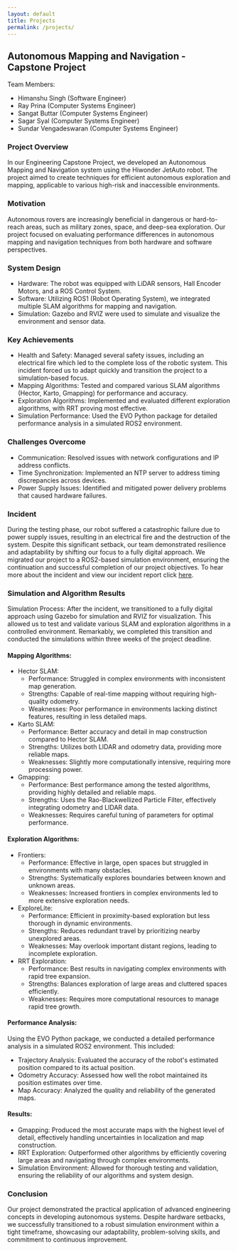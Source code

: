 ```yaml
---
layout: default
title: Projects
permalink: /projects/
---
```




## Autonomous Mapping and Navigation - Capstone Project
Team Members:
- Himanshu Singh (Software Engineer)
- Ray Prina (Computer Systems Engineer)
- Sangat Buttar (Computer Systems Engineer)
- Sagar Syal (Computer Systems Engineer)
- Sundar Vengadeswaran (Computer Systems Engineer)

### Project Overview
In our Engineering Capstone Project, we developed an Autonomous Mapping and Navigation system using the Hiwonder JetAuto robot. The project aimed to create techniques for efficient autonomous exploration and mapping, applicable to various high-risk and inaccessible environments.

### Motivation
Autonomous rovers are increasingly beneficial in dangerous or hard-to-reach areas, such as military zones, space, and deep-sea exploration. Our project focused on evaluating performance differences in autonomous mapping and navigation techniques from both hardware and software perspectives.

### System Design
- Hardware: The robot was equipped with LiDAR sensors, Hall Encoder Motors, and a ROS Control System.
- Software: Utilizing ROS1 (Robot Operating System), we integrated multiple SLAM algorithms for mapping and navigation.
- Simulation: Gazebo and RVIZ were used to simulate and visualize the environment and sensor data.

### Key Achievements
- Health and Safety: Managed several safety issues, including an electrical fire which led to the complete loss of the robotic system. This incident forced us to adapt quickly and transition the project to a simulation-based focus.
- Mapping Algorithms: Tested and compared various SLAM algorithms (Hector, Karto, Gmapping) for performance and accuracy.
- Exploration Algorithms: Implemented and evaluated different exploration algorithms, with RRT proving most effective.
- Simulation Performance: Used the EVO Python package for detailed performance analysis in a simulated ROS2 environment.

### Challenges Overcome
- Communication: Resolved issues with network configurations and IP address conflicts.
- Time Synchronization: Implemented an NTP server to address timing discrepancies across devices.
- Power Supply Issues: Identified and mitigated power delivery problems that caused hardware failures.

### Incident
During the testing phase, our robot suffered a catastrophic failure due to power supply issues, resulting in an electrical fire and the destruction of the system. Despite this significant setback, our team demonstrated resilience and adaptability by shifting our focus to a fully digital approach. We migrated our project to a ROS2-based simulation environment, ensuring the continuation and successful completion of our project objectives.
To hear more about the incident and view our incident report click [here](#).

### Simulation and Algorithm Results
Simulation Process: After the incident, we transitioned to a fully digital approach using Gazebo for simulation and RVIZ for visualization. This allowed us to test and validate various SLAM and exploration algorithms in a controlled environment. Remarkably, we completed this transition and conducted the simulations within three weeks of the project deadline.

#### Mapping Algorithms:
- Hector SLAM:
  - Performance: Struggled in complex environments with inconsistent map generation.
  - Strengths: Capable of real-time mapping without requiring high-quality odometry.
  - Weaknesses: Poor performance in environments lacking distinct features, resulting in less detailed maps.
- Karto SLAM:
  - Performance: Better accuracy and detail in map construction compared to Hector SLAM.
  - Strengths: Utilizes both LIDAR and odometry data, providing more reliable maps.
  - Weaknesses: Slightly more computationally intensive, requiring more processing power.
- Gmapping:
  - Performance: Best performance among the tested algorithms, providing highly detailed and reliable maps.
  - Strengths: Uses the Rao-Blackwellized Particle Filter, effectively integrating odometry and LIDAR data.
  - Weaknesses: Requires careful tuning of parameters for optimal performance.

#### Exploration Algorithms:
- Frontiers:
  - Performance: Effective in large, open spaces but struggled in environments with many obstacles.
  - Strengths: Systematically explores boundaries between known and unknown areas.
  - Weaknesses: Increased frontiers in complex environments led to more extensive exploration needs.
- ExploreLite:
  - Performance: Efficient in proximity-based exploration but less thorough in dynamic environments.
  - Strengths: Reduces redundant travel by prioritizing nearby unexplored areas.
  - Weaknesses: May overlook important distant regions, leading to incomplete exploration.
- RRT Exploration:
  - Performance: Best results in navigating complex environments with rapid tree expansion.
  - Strengths: Balances exploration of large areas and cluttered spaces efficiently.
  - Weaknesses: Requires more computational resources to manage rapid tree growth.

#### Performance Analysis:
Using the EVO Python package, we conducted a detailed performance analysis in a simulated ROS2 environment. This included:
- Trajectory Analysis: Evaluated the accuracy of the robot's estimated position compared to its actual position.
- Odometry Accuracy: Assessed how well the robot maintained its position estimates over time.
- Map Accuracy: Analyzed the quality and reliability of the generated maps.

#### Results:
- Gmapping: Produced the most accurate maps with the highest level of detail, effectively handling uncertainties in localization and map construction.
- RRT Exploration: Outperformed other algorithms by efficiently covering large areas and navigating through complex environments.
- Simulation Environment: Allowed for thorough testing and validation, ensuring the reliability of our algorithms and system design.

### Conclusion
Our project demonstrated the practical application of advanced engineering concepts in developing autonomous systems. Despite hardware setbacks, we successfully transitioned to a robust simulation environment within a tight timeframe, showcasing our adaptability, problem-solving skills, and commitment to continuous improvement.